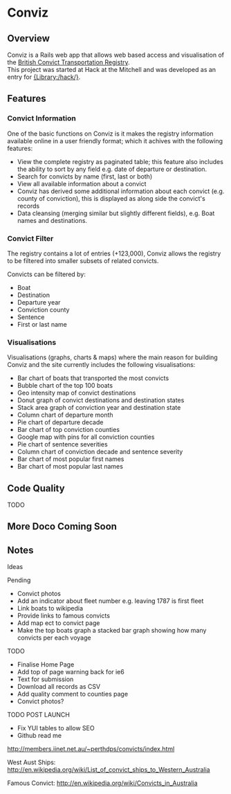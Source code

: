 # Conviz

## Overview
Conviz is a Rails web app that allows web based access and visualisation
of the [British Convict Transportation Registry](http://data.gov.au/dataset/british-convict-transportation-registers/).  
This project was started at Hack at the Mitchell and was developed as an entry for [{Library:/hack/}](http://libraryhack.org/).

## Features

### Convict Information
One of the basic functions on Conviz is it makes the registry information
available online in a user friendly format; which it achives with the
following features:

*  View the complete registry as paginated table; this feature also includes the
   ability to sort by any field e.g. date of departure or destination.
*  Search for convicts by name (first, last or both)
*  View all available information about a convict
*  Conviz has derived some additional information about each convict
   (e.g. county of conviction), this is displayed as along side the convict's records
*  Data cleansing (merging similar but slightly different fields), e.g.
   Boat names and destinations.

### Convict Filter
The registry contains a lot of entries (+123,000), Conviz allows the registry to be
filtered into smaller subsets of related convicts.

Convicts can be filtered by:

*  Boat
*  Destination
*  Departure year
*  Conviction county
*  Sentence
*  First or last name

### Visualisations
Visualisations (graphs, charts & maps) where the main reason for building
Conviz and the site currently includes the following visualisations:

*  Bar chart of boats that transported the most convicts
*  Bubble chart of the top 100 boats
*  Geo intensity map of convict destinations
*  Donut graph of convict destinations and destination states
*  Stack area graph of conviction year and destination state
*  Column chart of departure month
*  Pie chart of departure decade
*  Bar chart of top conviction counties
*  Google map with pins for all conviction counties
*  Pie chart of sentence severities
*  Column chart of conviction decade and sentence severity
*  Bar chart of most popular first names
*  Bar chart of most popular last names

## Code Quality
TODO

## More Doco Coming Soon

## Notes

Ideas

Pending

 * Convict photos
 * Add an indicator about fleet number e.g. leaving 1787 is first fleet
 * Link boats to wikipedia
 * Provide links to famous convicts
 * Add map ect to convict page
 * Make the top boats graph a stacked bar graph showing how many
   convicts per each voyage

TODO

 * Finalise Home Page
 * Add top of page warning back for ie6
 * Text for submission
 * Download all records as CSV
 * Add quality comment to counties page
 * Convict photos?

TODO POST LAUNCH

 * Fix YUI tables to allow SEO
 * Github read me

http://members.iinet.net.au/~perthdps/convicts/index.html

West Aust Ships:
http://en.wikipedia.org/wiki/List_of_convict_ships_to_Western_Australia

Famous Convict:
http://en.wikipedia.org/wiki/Convicts_in_Australia

